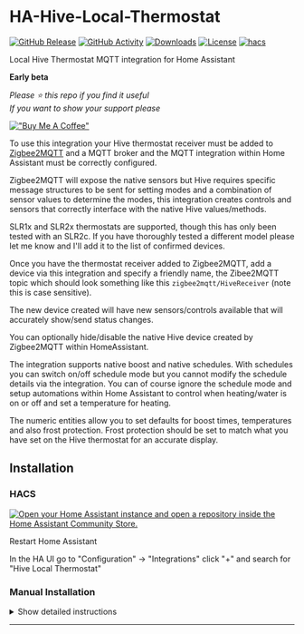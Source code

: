 # HA-Hive-Local-Thermostat

[![GitHub Release][releases-shield]][releases]
[![GitHub Activity][commits-shield]][commits]
[![Downloads][download-latest-shield]](Downloads)
[![License][license-shield]](LICENSE)
[![hacs][hacsbadge]][hacs]


Local Hive Thermostat MQTT integration for Home Assistant

**Early beta**

*Please :star: this repo if you find it useful*  
*If you want to show your support please*

[!["Buy Me A Coffee"](https://www.buymeacoffee.com/assets/img/custom_images/yellow_img.png)](https://www.buymeacoffee.com/codechimp)

To use this integration your Hive thermostat receiver must be added to [Zigbee2MQTT](https://www.zigbee2mqtt.io/supported-devices/#v=Hive) and a MQTT broker and the MQTT integration within Home Assistant must be correctly configured.

Zigbee2MQTT will expose the native sensors but Hive requires specific message structures to be sent for setting modes and a combination of sensor values to determine the modes, this integration creates controls and sensors that correctly interface with the native Hive values/methods.

SLR1x and SLR2x thermostats are supported, though this has only been tested with an SLR2c. If you have thoroughly tested a different model please let me know and I'll add it to the list of confirmed devices.

Once you have the thermostat receiver added to Zigbee2MQTT, add a device via this integration and specify a friendly name, the Zibee2MQTT topic which should look something like this `zigbee2mqtt/HiveReceiver` (note this is case sensitive).

The new device created will have new sensors/controls available that will accurately show/send status changes.

You can optionally hide/disable the native Hive device created by Zigbee2MQTT within HomeAssistant.

The integration supports native boost and native schedules. With schedules you can switch on/off schedule mode but you cannot modify the schedule details via the integration. You can of course ignore the schedule mode and setup automations within Home Assistant to control when heating/water is on or off and set a temperature for heating.

The numeric entities allow you to set defaults for boost times, temperatures and also frost protection. Frost protection should be set to match what you have set on the Hive thermostat for an accurate display.

## Installation

### HACS

[![Open your Home Assistant instance and open a repository inside the Home Assistant Community Store.](https://my.home-assistant.io/badges/hacs_repository.svg)](https://my.home-assistant.io/redirect/hacs_repository/?owner=andrew-codechimp&repository=HA-Hive-Local-Thermostat&category=Integration)

Restart Home Assistant  

In the HA UI go to "Configuration" -> "Integrations" click "+" and search for "Hive Local Thermostat"  

### Manual Installation

<details>
<summary>Show detailed instructions</summary>

Installation via HACS is recommended, but a manual setup is supported.

1. Manually copy custom_components/hive_local_thermostat folder from latest release to custom_components folder in your config folder.
1. Restart Home Assistant.
1. In the HA UI go to "Configuration" -> "Integrations" click "+" and search for "Hive Local Thermostat"

</details>

***

[commits-shield]: https://img.shields.io/github/commit-activity/y/andrew-codechimp/HA-Hive-Local-Thermostat.svg?style=for-the-badge
[commits]: https://github.com/andrew-codechimp/HA-Hive-Local-Thermostat/commits/main
[hacs]: https://github.com/hacs/integration
[hacsbadge]: https://img.shields.io/badge/HACS-Custom-41BDF5.svg?style=for-the-badge
[exampleimg]: example.png
[license-shield]: https://img.shields.io/github/license/andrew-codechimp/HA-Hive-Local-Thermostat.svg?style=for-the-badge
[releases-shield]: https://img.shields.io/github/release/andrew-codechimp/HA-Hive-Local-Thermostat.svg?style=for-the-badge
[releases]: https://github.com/andrew-codechimp/HA-Hive-Local-Thermostat/releases
[download-latest-shield]: https://img.shields.io/github/downloads/andrew-codechimp/HA-Hive-Local-Thermostat/latest/total?style=for-the-badge
